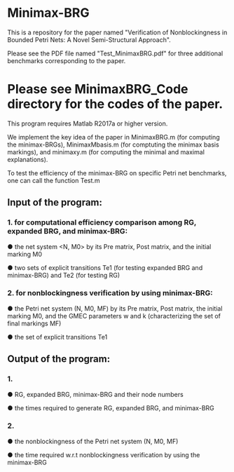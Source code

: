 # Minimax-BRG

This is a repository for the paper named "Verification of Nonblockingness in Bounded Petri Nets: A Novel Semi-Structural Approach".

Please see the PDF file named "Test_MinimaxBRG.pdf" for three additional benchmarks corresponding to the paper.

# Please see MinimaxBRG_Code directory for the codes of the paper.

This program requires Matlab R2017a or higher version.

We implement the key idea of the paper in MinimaxBRG.m (for computing the minimax-BRGs), MinimaxMbasis.m (for comptuting the minimax basis markings), and minimaxy.m (for computing the minimal and maximal explanations).

To test the efficiency of the minimax-BRG on specific Petri net benchmarks, one can call the function Test.m

## Input of the program:

### 1. for computational efficiency comparison among RG, expanded BRG, and minimax-BRG:

● the net system <N, M0> by its Pre matrix, Post matrix, and the initial marking M0

● two sets of explicit transitions Te1 (for testing expanded BRG and minimax-BRG) and Te2 (for testing RG)


### 2. for nonblockingness verification by using minimax-BRG:

● the Petri net system (N, M0, MF) by its Pre matrix, Post matrix, the initial marking M0, and the GMEC parameters w and k (characterizing the set of final markings MF)

● the set of explicit transitions Te1

## Output of the program:

### 1. 

● RG, expanded BRG, minimax-BRG and their node numbers

● the times required to generate RG, expanded BRG, and minimax-BRG

### 2. 

● the nonblockingness of the Petri net system (N, M0, MF)

● the time required w.r.t nonblockingness verification by using the minimax-BRG

